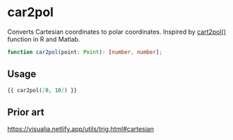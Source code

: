 # car2pol

Converts Cartesian coordinates to polar coordinates. Inspired by [cart2pol()](https://rdrr.io/github/jaredlander/useful/man/cart2pol.html) function in R and Matlab.

```ts
function car2pol(point: Point): [number, number];
```

## Usage

```md
{{ car2pol([0, 10]) }}
```

## Prior art

https://visualia.netlify.app/utils/trig.html#cartesian
